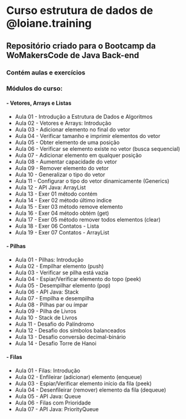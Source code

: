 # Curso estrutura de dados de @loiane.training

## Repositório criado para o Bootcamp da WoMakersCode de Java Back-end

### Contém aulas e exercícios 

### Módulos do curso:
#### - Vetores, Arrays e Listas
- Aula 01 - Introdução a Estrutura de Dados e Algoritmos
- Aula 02 - Vetores e Arrays: Introdução
- Aula 03 - Adicionar elemento no final do vetor
- Aula 04 - Verificar tamanho e imprimir elementos do vetor
- Aula 05 - Obter elemento de uma posição
- Aula 06 - Verificar se elemento existe no vetor (busca sequencial)
- Aula 07 - Adicionar elemento em qualquer posição
- Aula 08 - Aumentar capacidade do vetor
- Aula 09 - Remover elemento do vetor
- Aula 10 - Generalizar o tipo do vetor
- Aula 11 - Configurar o tipo do vetor dinamicamente (Generics)
- Aula 12 - API Java: ArrayList
- Aula 13 - Exer 01 método contém
- Aula 14 - Exer 02 método último indice
- Aula 15 - Exer 03 método remove elemento
- Aula 16 - Exer 04 método obtém (get)
- Aula 17 - Exer 05 método remover todos elementos (clear)
- Aula 18 - Exer 06 Contatos - Lista
- Aula 19 - Exer 07 Contatos - ArrayList

#### - Pilhas
- Aula 01 - Pilhas: Introdução
- Aula 02 - Empilhar elemento (push)
- Aula 03 - Verificar se pilha está vazia
- Aula 04 - Espiar/Verificar elemento do topo (peek)
- Aula 05 - Desempilhar elemento (pop)
- Aula 06 - API Java: Stack
- Aula 07 - Empilha e desempilha
- Aula 08 - Pilhas par ou ímpar
- Aula 09 - Pilha de Livros
- Aula 10 - Stack de Livros
- Aula 11 - Desafio do Palíndromo
- Aula 12 - Desafio dos símbolos balanceados
- Aula 13 - Desafio conversão decimal-binário
- Aula 14 - Desafio Torre de Hanoi

#### - Filas
- Aula 01 - Filas: Introdução
- Aula 02 - Enfileirar (adicionar) elemento (enqueue)
- Aula 03 - Espiar/Verificar elemento início da fila (peek)
- Aula 04 - Desenfileirar (remover) elemento da fila (dequeue)
- Aula 05 - API Java: Queue
- Aula 06 - Filas com Prioridade
- Aula 07 - API Java: PriorityQueue

